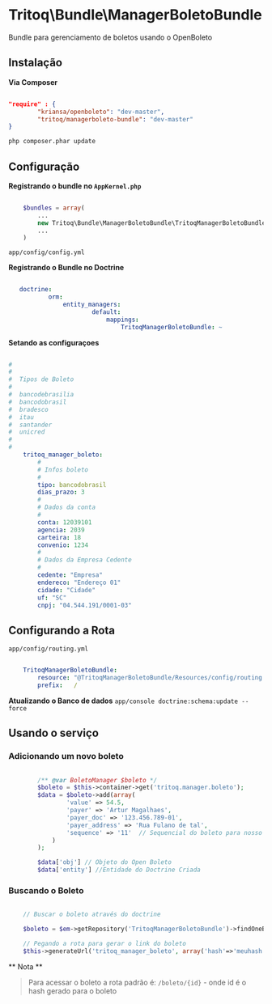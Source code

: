 Tritoq\Bundle\ManagerBoletoBundle
==================================

Bundle para gerenciamento de boletos usando o OpenBoleto

## Instalação


**Via Composer**

```json

"require" : {
        "kriansa/openboleto": "dev-master",
        "tritoq/managerboleto-bundle": "dev-master"
}

```

```bash
php composer.phar update
```

## Configuração


**Registrando o bundle no `AppKernel.php`**


```php

    $bundles = array(
        ...
        new Tritoq\Bundle\ManagerBoletoBundle\TritoqManagerBoletoBundle(),
        ...
    )

```
`app/config/config.yml`

**Registrando o Bundle no Doctrine**

 ```yaml

    doctrine:
            orm:
                entity_managers:
                        default:
                            mappings:
                                TritoqManagerBoletoBundle: ~

 ```

**Setando as configuraçoes**

```yaml

#
#
#  Tipos de Boleto
#
#  bancodebrasilia
#  bancodobrasil
#  bradesco
#  itau
#  santander
#  unicred
#
#
    tritoq_manager_boleto:
        #
        # Infos boleto
        #
        tipo: bancodobrasil
        dias_prazo: 3
        #
        # Dados da conta
        #
        conta: 12039101
        agencia: 2039
        carteira: 18
        convenio: 1234
        #
        # Dados da Empresa Cedente
        #
        cedente: "Empresa"
        endereco: "Endereço 01"
        cidade: "Cidade"
        uf: "SC"
        cnpj: "04.544.191/0001-03"
```

## Configurando a Rota

`app/config/routing.yml`

```yaml

    TritoqManagerBoletoBundle:
        resource: "@TritoqManagerBoletoBundle/Resources/config/routing.yml"
        prefix:   /

```

**Atualizando o Banco de dados**
`app/console doctrine:schema:update --force`

## Usando o serviço


### Adicionando um novo boleto

```php

        /** @var BoletoManager $boleto */
        $boleto = $this->container->get('tritoq.manager.boleto');
        $data = $boleto->add(array(
                'value' => 54.5,
                'payer' => 'Artur Magalhaes',
                'payer_doc' => '123.456.789-01',
                'payer_address' => 'Rua Fulano de tal',
                'sequence' => '11'  // Sequencial do boleto para nosso numero
            )
        );

        $data['obj'] // Objeto do Open Boleto
        $data['entity'] //Entidade do Doctrine Criada
```


### Buscando o Boleto

```php

    // Buscar o boleto através do doctrine

    $boleto = $em->getRepository('TritoqManagerBoletoBundle')->findOneById(1);

    // Pegando a rota para gerar o link do boleto
    $this->generateUrl('tritoq_manager_boleto', array('hash'=>'meuhash'));


```

** Nota **
> Para acessar o boleto a rota padrão é: `/boleto/{id}` - onde id é o hash gerado para o boleto